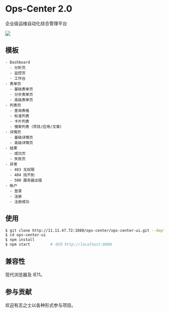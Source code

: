 # Ops-Center 2.0

企业级运维自动化综合管理平台

![](http://p8htzoe0s.bkt.clouddn.com/image/dsign/ops-center-design.png)


## 模板

```
- Dashboard
  - 分析页
  - 监控页
  - 工作台
- 表单页
  - 基础表单页
  - 分步表单页
  - 高级表单页
- 列表页
  - 查询表格
  - 标准列表
  - 卡片列表
  - 搜索列表（项目/应用/文章）
- 详情页
  - 基础详情页
  - 高级详情页
- 结果
  - 成功页
  - 失败页
- 异常
  - 403 无权限
  - 404 找不到
  - 500 服务器出错
- 帐户
  - 登录
  - 注册
  - 注册成功
```

## 使用

```bash
$ git clone http://11.11.47.72:1080/ops-center/ops-center-ui.git --depth=1
$ cd ops-center-ui
$ npm install
$ npm start         # 访问 http://localhost:8000
```

## 兼容性

现代浏览器及 IE11。

## 参与贡献

欢迎有志之士以各种形式参与项目。
